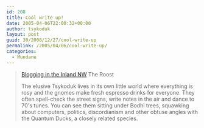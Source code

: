 ```yaml
---
id: 208
title: Cool write up!
date: 2005-04-06T22:00:32+00:00
author: tsykoduk
layout: post
guid: 30/2008/12/27/cool-write-up
permalink: /2005/04/06/cool-write-up/
categories:
  - Mundane
---
```

<blockquote><a href="http://www.spokesmanreview.com/blogs/local/">Blogging in the Inland NW</a>
The Roost

<p>The elusive Tsykoduk lives in its own little world where everything is rosy and the gnomes make fresh espresso drinks for everyone. They often spell-check the street signs, write notes in the air and dance to 70's tunes. You can see them sitting under Bodhi trees, squawking about computers, politics, discordianism and other obtuse angles with the Quantum Ducks, a closely related species.</blockquote></p>